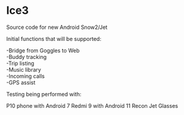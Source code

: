 # Ice3
Source code for new Android Snow2/Jet

Initial functions that will be supported:

-Bridge from Goggles to Web  
-Buddy tracking  
-Trip listing  
-Music library  
-Incoming calls  
-GPS assist  

Testing being performed with:

P10 phone with Android 7
Redmi 9 with Android 11
Recon Jet Glasses
